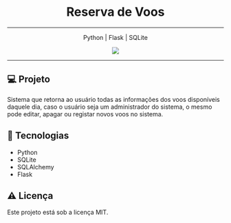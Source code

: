 <h1 align="center">Reserva de Voos</h1>

---
<p align="center">Python | Flask | SQLite</p>


<p align="center"><img src="https://img.shields.io/bower/l/MI"></p>

---

## :computer: Projeto

Sistema que retorna ao usuário todas as informações dos voos disponíveis daquele dia, caso o usuário seja um administrador do sistema, o mesmo pode editar, apagar ou registar novos voos no sistema.

## :rocket: Tecnologias

- Python
- SQLite
- SQLAlchemy
- Flask

## :warning: Licença

Este projeto está sob a licença MIT.
